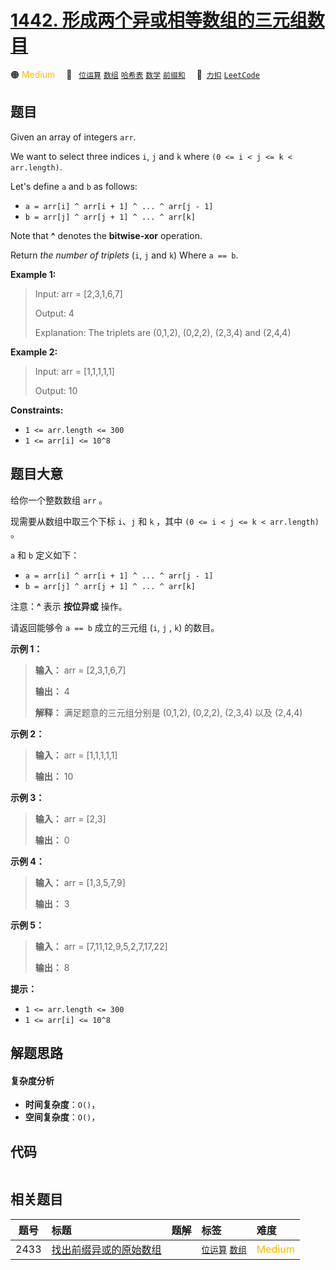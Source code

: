 # [1442. 形成两个异或相等数组的三元组数目](https://2xiao.github.io/leetcode-js/problem/1442.html)

🟠 <font color=#ffb800>Medium</font>&emsp; 🔖&ensp; [`位运算`](/tag/bit-manipulation.md) [`数组`](/tag/array.md) [`哈希表`](/tag/hash-table.md) [`数学`](/tag/math.md) [`前缀和`](/tag/prefix-sum.md)&emsp; 🔗&ensp;[`力扣`](https://leetcode.cn/problems/count-triplets-that-can-form-two-arrays-of-equal-xor) [`LeetCode`](https://leetcode.com/problems/count-triplets-that-can-form-two-arrays-of-equal-xor)

## 题目

Given an array of integers `arr`.

We want to select three indices `i`, `j` and `k` where `(0 <= i < j <= k <
arr.length)`.

Let's define `a` and `b` as follows:

  * `a = arr[i] ^ arr[i + 1] ^ ... ^ arr[j - 1]`
  * `b = arr[j] ^ arr[j + 1] ^ ... ^ arr[k]`

Note that **^** denotes the **bitwise-xor** operation.

Return _the number of triplets_ (`i`, `j` and `k`) Where `a == b`.



**Example 1:**

> Input: arr = [2,3,1,6,7]
> 
> Output: 4
> 
> Explanation: The triplets are (0,1,2), (0,2,2), (2,3,4) and (2,4,4)

**Example 2:**

> Input: arr = [1,1,1,1,1]
> 
> Output: 10

**Constraints:**

  * `1 <= arr.length <= 300`
  * `1 <= arr[i] <= 10^8`


## 题目大意

给你一个整数数组 `arr` 。

现需要从数组中取三个下标 `i`、`j` 和 `k` ，其中 `(0 <= i < j <= k < arr.length)` 。

`a` 和 `b` 定义如下：

  * `a = arr[i] ^ arr[i + 1] ^ ... ^ arr[j - 1]`
  * `b = arr[j] ^ arr[j + 1] ^ ... ^ arr[k]`

注意：**^** 表示 **按位异或** 操作。

请返回能够令 `a == b` 成立的三元组 (`i`, `j` , `k`) 的数目。



**示例 1：**

> 
> 
> 
> 
> 
> **输入：** arr = [2,3,1,6,7]
> 
> **输出：** 4
> 
> **解释：** 满足题意的三元组分别是 (0,1,2), (0,2,2), (2,3,4) 以及 (2,4,4)
> 
> 

**示例 2：**

> 
> 
> 
> 
> 
> **输入：** arr = [1,1,1,1,1]
> 
> **输出：** 10
> 
> 

**示例 3：**

> 
> 
> 
> 
> 
> **输入：** arr = [2,3]
> 
> **输出：** 0
> 
> 

**示例 4：**

> 
> 
> 
> 
> 
> **输入：** arr = [1,3,5,7,9]
> 
> **输出：** 3
> 
> 

**示例 5：**

> 
> 
> 
> 
> 
> **输入：** arr = [7,11,12,9,5,2,7,17,22]
> 
> **输出：** 8
> 
> 



**提示：**

  * `1 <= arr.length <= 300`
  * `1 <= arr[i] <= 10^8`


## 解题思路

#### 复杂度分析

- **时间复杂度**：`O()`，
- **空间复杂度**：`O()`，

## 代码

```javascript

```

## 相关题目

<!-- prettier-ignore -->
| 题号 | 标题 | 题解 | 标签 | 难度 |
| :------: | :------ | :------: | :------ | :------ |
| 2433 | [找出前缀异或的原始数组](https://leetcode.com/problems/find-the-original-array-of-prefix-xor) |  |  [`位运算`](/tag/bit-manipulation.md) [`数组`](/tag/array.md) | <font color=#ffb800>Medium</font> |